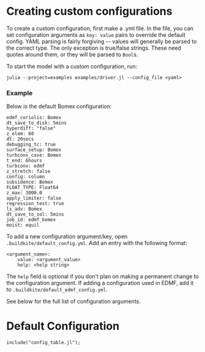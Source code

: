 
# Creating custom configurations
To create a custom configuration, first make a .yml file.
In the file, you can set configuration arguments as `key: value` pairs to override the default config.
YAML parsing is fairly forgiving -- values will generally be parsed to the correct type.
The only exception is true/false strings. These need quotes around them, or they will be parsed to `Bool`s.

To start the model with a custom configuration, run: 

`julia --project=examples examples/driver.jl --config_file <yaml>`

### Example
Below is the default Bomex configuration:
```
edmf_coriolis: Bomex
dt_save_to_disk: 5mins
hyperdiff: "false"
z_elem: 60
dt: 20secs
debugging_tc: true
surface_setup: Bomex
turbconv_case: Bomex
t_end: 6hours
turbconv: edmf
z_stretch: false
config: column
subsidence: Bomex
FLOAT_TYPE: Float64
z_max: 3000.0
apply_limiter: false
regression_test: true
ls_adv: Bomex
dt_save_to_sol: 5mins
job_id: edmf_bomex
moist: equil

```

To add a new configuration argument/key, open `.buildkite/default_config.yml`.
Add an entry with the following format:
```
<argument_name>:
    value: <argument_value>
    help: <help string>
```
The `help` field is optional if you don't plan on making a permanent change to the configuration argument.
If adding a configuration used in EDMF, add it to `.buildkite/default_edmf_config.yml`.

See below for the full list of configuration arguments.


# Default Configuration
```@example
include("config_table.jl");
```
